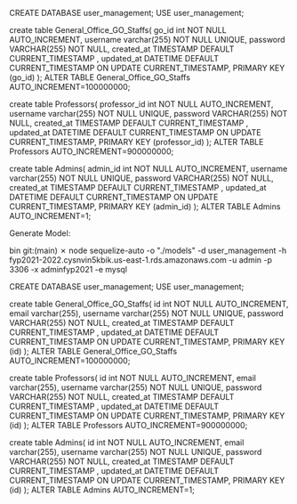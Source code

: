 CREATE DATABASE user_management;
USE user_management;

create table General_Office_GO_Staffs(
	go_id int NOT NULL AUTO_INCREMENT,
	username varchar(255) NOT NULL UNIQUE,
    password VARCHAR(255) NOT NULL,
    created_at TIMESTAMP DEFAULT CURRENT_TIMESTAMP ,
    updated_at DATETIME DEFAULT CURRENT_TIMESTAMP ON UPDATE CURRENT_TIMESTAMP,
	PRIMARY KEY (go_id)
);
ALTER TABLE General_Office_GO_Staffs AUTO_INCREMENT=100000000;

create table Professors(
	professor_id int NOT NULL AUTO_INCREMENT,
	username varchar(255) NOT NULL UNIQUE,
    password VARCHAR(255) NOT NULL,
    created_at TIMESTAMP DEFAULT CURRENT_TIMESTAMP ,
    updated_at DATETIME DEFAULT CURRENT_TIMESTAMP ON UPDATE CURRENT_TIMESTAMP,
	PRIMARY KEY (professor_id)
);
ALTER TABLE Professors AUTO_INCREMENT=900000000;

create table Admins(
	admin_id int NOT NULL AUTO_INCREMENT,
	username varchar(255) NOT NULL UNIQUE,
    password VARCHAR(255) NOT NULL,
    created_at TIMESTAMP DEFAULT CURRENT_TIMESTAMP ,
    updated_at DATETIME DEFAULT CURRENT_TIMESTAMP ON UPDATE CURRENT_TIMESTAMP,
	PRIMARY KEY (admin_id)
);
ALTER TABLE Admins AUTO_INCREMENT=1;

Generate Model:

bin git:(main) ✗ node sequelize-auto -o "./models" -d user_management -h fyp2021-2022.cysnvin5kbik.us-east-1.rds.amazonaws.com -u admin -p 3306 -x adminfyp2021 -e mysql 


CREATE DATABASE user_management;
USE user_management;

create table General_Office_GO_Staffs(
	id int NOT NULL AUTO_INCREMENT,
	email varchar(255),
	username varchar(255) NOT NULL UNIQUE,
    password VARCHAR(255) NOT NULL,
    created_at TIMESTAMP DEFAULT CURRENT_TIMESTAMP ,
    updated_at DATETIME DEFAULT CURRENT_TIMESTAMP ON UPDATE CURRENT_TIMESTAMP,
	PRIMARY KEY (id)
);
ALTER TABLE General_Office_GO_Staffs AUTO_INCREMENT=100000000;

create table Professors(
	id int NOT NULL AUTO_INCREMENT,
	email varchar(255),
	username varchar(255) NOT NULL UNIQUE,
    password VARCHAR(255) NOT NULL,
    created_at TIMESTAMP DEFAULT CURRENT_TIMESTAMP ,
    updated_at DATETIME DEFAULT CURRENT_TIMESTAMP ON UPDATE CURRENT_TIMESTAMP,
	PRIMARY KEY (id)
);
ALTER TABLE Professors AUTO_INCREMENT=900000000;

create table Admins(
	id int NOT NULL AUTO_INCREMENT,
	email varchar(255),
	username varchar(255) NOT NULL UNIQUE,
    password VARCHAR(255) NOT NULL,
    created_at TIMESTAMP DEFAULT CURRENT_TIMESTAMP ,
    updated_at DATETIME DEFAULT CURRENT_TIMESTAMP ON UPDATE CURRENT_TIMESTAMP,
	PRIMARY KEY (id)
);
ALTER TABLE Admins AUTO_INCREMENT=1;